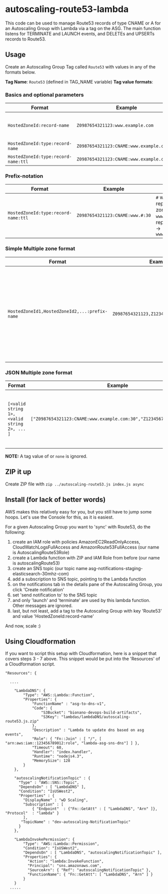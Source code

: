 # autoscaling-route53-lambda
This code can be used to manage Route53 records of type CNAME or A for an Autoscaling Group with Lambda via a tag on the ASG. 
The main function listens for TERMINATE and LAUNCH events, and DELETEs and UPSERTs records to Route53.


## Usage
Create an Autoscaling Group Tag called `Route53` with values in any of the formats below. 

**Tag Name**:  `Route53` (defined in TAG_NAME variable)
**Tag value formats**:  
### **Basics and optional parameters**

  | Format        | Example           | Notes  |
  | ------------- |-------------| -----|
  | `HostedZoneId:record-name` | `Z0987654321123:www.example.com` | Assumes CNAME type and TTL of 1 |
  | `HostedZoneId:type:record-name` | `Z0987654321123:CNAME:www.example.com` | Assumes TTL of 1 |
  | `HostedZoneId:type:record-name:ttl` | `Z0987654321123:CNAME:www.example.com:30` |   |

### **Prefix-notation**
  | Format        | Example           | Notes  |
  | ------------- |-------------| -----|
  | `HostedZoneId:type:record-name:ttl` | `Z0987654321123:CNAME:www.#:30` | `#` will be replaced by the zone name, ex: `www.#`  -- will be replaced with --> `www.example.com` |
  
### **Simple Multiple zone format**
  | Format        | Example           | Notes  |
  | ------------- |-------------| -----|
  | `HostedZoneId1,HostedZoneId2,...:prefix-name` | `Z0987654321123,Z1234567890123:www.:30` | All zones use the same prefix-name and prefix-name is added to zone name |
  

### **JSON Multiple zone format**
  | Format        | Example           | Notes  |
  | ------------- |-------------| -----|
  | `[<valid string 1>, <valid string 2>, ... ]` | `["Z0987654321123:CNAME:www.example.com:30","Z1234567890123:A:www.#"]` |  JSON array of strings which are in a valid format above |

  **NOTE:** A tag value of <empty string> or `none` is ignored.


## ZIP it up
Create ZIP file with `zip ../autoscaling-route53.js index.js async`
### 
## Install (for lack of better words)
AWS makes this relatively easy for you, but you still have to jump some hoops. Let's use the Console for this, as it is easiest. 

For a given Autoscaling Group you want to 'sync' with Route53, do the following:

1. create an IAM role with policies AmazonEC2ReadOnlyAccess, CloudWatchLogsFullAccess and AmazonRoute53FullAccess (our name is AutoscalingRoute53Role)
1. create a Lambda function with ZIP and IAM Role from before (our name is autoscalingRoute53)
1. create an SNS topic (our topic name asg-notifications-staging-elasticsearch-30mhz-com)
1. add a subscription to SNS topic, pointing to the Lambda function
1. on the notifications tab in the details pane of the Autoscaling Group, you click 'Create notification'
1. set 'send notification to' to the SNS topic
1. and only 'launch' and 'terminate' are used by this lambda function. Other messages are ignored.
1. last, but not least, add a tag to the Autoscaling Group with key 'Route53' and value 'HostedZoneId:record-name'

And now, scale :)

## Using Cloudformation
If you want to script this setup with Cloudformation, here is a snippet that covers steps 3 - 7 above.
This snippet would be put into the 'Resources' of a Cloudformation script.

```
"Resources": {

  ....

    "LambdaDNS": {
        "Type": "AWS::Lambda::Function",
        "Properties": {
            "FunctionName" : "asg-to-dns-v1",
            "Code": {
                "S3Bucket": "bionano-devops-build-artifacts",
                "S3Key": "lambdas/lambdaDNS/autoscaling-route53.js.zip"
            },
            "Description" : "Lambda to update dns based on asg events", 
            "Role": { "Fn::Join" : [ "/", [ "arn:aws:iam::123456789012:role", "lambda-asg-sns-dns"] ] },
            "Timeout": 60,
            "Handler": "index.handler",
            "Runtime": "nodejs4.3",
            "MemorySize": 128
        }
    },

    "autoscalingNotificationTopic" : {
      "Type" : "AWS::SNS::Topic",
      "DependsOn" : [ "LambdaDNS" ], 
      "Condition": "IsUSWest2",
      "Properties" : {
        "DisplayName" : "wD Scaling",
        "Subscription" : [ 
            { "Endpoint"  : {"Fn::GetAtt" : [ "LambdaDNS", "Arn" ]}, "Protocol"  : "lambda" }
        ],
       "TopicName" : "dev-autoscaling-NotificationTopic"
      }
    },      

    "LambdaInvokePermission": {
        "Type": "AWS::Lambda::Permission",
        "Condition": "IsUSWest2",
        "DependsOn" : [ "LambdaDNS", "autoscalingNotificationTopic" ], 
        "Properties": {
          "Action": "lambda:InvokeFunction",
          "Principal": "sns.amazonaws.com",
          "SourceArn": { "Ref": "autoscalingNotificationTopic" },
          "FunctionName": { "Fn::GetAtt": [ "LambdaDNS", "Arn" ] }
        }
    }
  .....
```